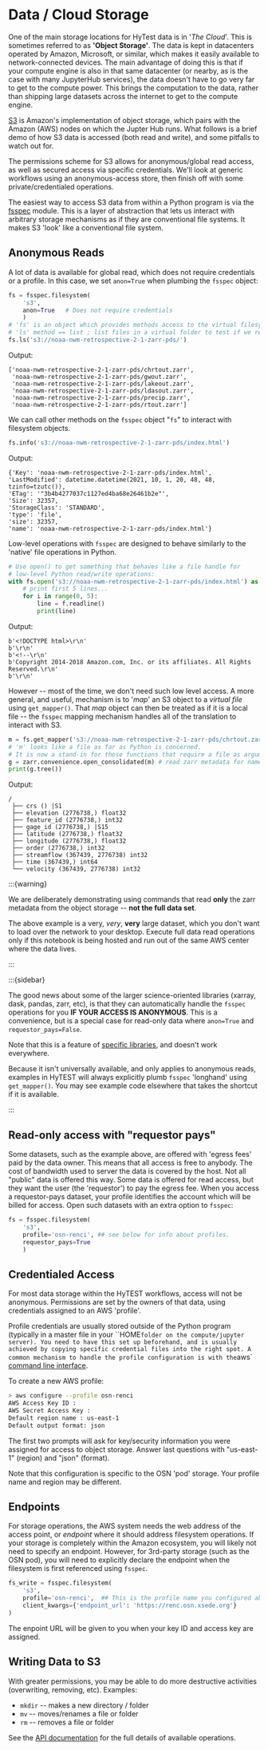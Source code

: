 # Data / Cloud Storage

One of the main storage locations for HyTest data is in '_The Cloud_'. This is sometimes referred to as **'Object Storage'**.
The data is kept in datacenters operated by Amazon, Microsoft, or similar, which makes it easily available to network-connected devices.
The main advantage of doing this is that if your compute engine is also in that same datacenter (or nearby, as is the case with many JupyterHub services),
the data doesn't have to go very far to get to the compute power.
This brings the computation to the data, rather than shipping large datasets across the internet to get to the compute engine.

[S3](https://aws.amazon.com/s3/) is Amazon's implementation of object storage, which pairs with the Amazon (AWS) nodes on which the Jupter Hub runs.
What follows is a brief demo of how S3 data is accessed (both read and write), and some pitfalls to watch out for.

The permissions scheme for S3 allows for anonymous/global read access, as well as secured access via specific credentials.
We'll look at generic workflows using an anonymous-access store, then finish off with some private/credentialed operations.

The easiest way to access S3 data from within a Python program is via the
[fsspec](https://filesystem-spec.readthedocs.io/en/latest/) module.
This is a layer of abstraction that lets us interact with arbitrary storage mechanisms as if
they are conventional file systems. It makes S3 'look' like a conventional file system.

## Anonymous Reads

A lot of data is available for global read, which does not require credentials or a profile.
In this case, we set `anon=True` when plumbing the `fsspec` object:

```python
fs = fsspec.filesystem(
    's3',
    anon=True   # Does not require credentials
    )
# 'fs' is an object which provides methods access to the virtual filesystem
# 'ls' method == list ; list files in a virtual folder to test if we really have access
fs.ls('s3://noaa-nwm-retrospective-2-1-zarr-pds/')
```

Output:

```text
['noaa-nwm-retrospective-2-1-zarr-pds/chrtout.zarr',
 'noaa-nwm-retrospective-2-1-zarr-pds/gwout.zarr',
 'noaa-nwm-retrospective-2-1-zarr-pds/lakeout.zarr',
 'noaa-nwm-retrospective-2-1-zarr-pds/ldasout.zarr',
 'noaa-nwm-retrospective-2-1-zarr-pds/precip.zarr',
 'noaa-nwm-retrospective-2-1-zarr-pds/rtout.zarr']
```

We can call other methods on the `fsspec` object "`fs`" to interact with filesystem objects.

```python
fs.info('s3://noaa-nwm-retrospective-2-1-zarr-pds/index.html')
```

Output:

```text
{'Key': 'noaa-nwm-retrospective-2-1-zarr-pds/index.html',
'LastModified': datetime.datetime(2021, 10, 1, 20, 48, 48, tzinfo=tzutc()),
'ETag': '"3b4b4277037c1127ed4ba68e26461b2e"',
'Size': 32357,
'StorageClass': 'STANDARD',
'type': 'file',
'size': 32357,
'name': 'noaa-nwm-retrospective-2-1-zarr-pds/index.html'}
```

Low-level operations with `fsspec` are designed to behave similarly to the 'native' file operations in Python.

```python
# Use open() to get something that behaves like a file handle for
# low-level Python read/write operations:
with fs.open('s3://noaa-nwm-retrospective-2-1-zarr-pds/index.html') as f:
    # print first 5 lines...
    for i in range(0, 5):
        line = f.readline()
        print(line)
```

Output:

```text
b'<!DOCTYPE html>\r\n'
b'\r\n'
b'<!--\r\n'
b'Copyright 2014-2018 Amazon.com, Inc. or its affiliates. All Rights Reserved.\r\n'
b'\r\n'
```

However -- most of the time, we don't need such low level access.
A more general, and useful, mechanism is to '_map_' an S3 object to a _virtual file_ using `get_mapper()`.
That _map_ object can then be treated as if it is a local file -- the `fsspec` mapping mechanism handles
all of the translation to interact with S3.

```python
m = fs.get_mapper('s3://noaa-nwm-retrospective-2-1-zarr-pds/chrtout.zarr')
# 'm' looks like a file as far as Python is concerned.
# It is now a stand-in for those functions that require a file as argument.
g = zarr.convenience.open_consolidated(m) # read zarr metadata for named file.
print(g.tree())
```

Output:

```text
/
 ├── crs () |S1
 ├── elevation (2776738,) float32
 ├── feature_id (2776738,) int32
 ├── gage_id (2776738,) |S15
 ├── latitude (2776738,) float32
 ├── longitude (2776738,) float32
 ├── order (2776738,) int32
 ├── streamflow (367439, 2776738) int32
 ├── time (367439,) int64
 └── velocity (367439, 2776738) int32
```

:::{warning}

We are deliberately demonstrating using commands that read **only** the zarr metadata from the
object storage -- **not the full data set**.

The above example is a very, _very_, **very** large dataset, which you don't want to load over the network to your desktop.
Execute full data read operations only if this notebook is being hosted and run out of the same AWS center where the data lives.

:::

:::{sidebar}

The good news about some of the larger science-oriented libraries (xarray, dask, pandas, zarr, etc), is that
they can automatically handle the `fsspec` operations for you **IF YOUR ACCESS IS ANONYMOUS**.
This is a convenience, but is a special case for read-only data where `anon=True` and `requestor_pays=False`.

Note that this is a feature of
[specific libraries](https://filesystem-spec.readthedocs.io/en/latest/#who-uses-fsspec),
and doesn't work everywhere.

Because it isn't universally available, and only applies to anonymous reads, examples in HyTEST will
always explicitly plumb `fsspec` 'longhand' using `get_mapper()`. You may see example code elsewhere
that takes the shortcut if it is available.

:::

## Read-only access with "requestor pays"

Some datasets, such as the example above, are offered with 'egress fees' paid by the data owner.
This means that all access is free to anybody. The cost of bandwidth used to server the data is
covered by the host.
Not all "public" data is offered this way.
Some data is offered for read access, but they want the user (the 'requestor') to pay
the egress fee.
When you access a requestor-pays dataset, your profile identifies the account which will be
billed for access.  Open such datasets with an extra option to `fsspec`:

```python
fs = fsspec.filesystem(
    's3',
    profile='osn-renci', ## see below for info about profiles.
    requestor_pays=True
    )
```

## Credentialed Access

For most data storage within the HyTEST workflows, access will not be anonymous.
Permissions are set by the owners of that data, using credentials assigned to an AWS 'profile'.

Profile credentials are usually stored outside of the Python program (typically in a master file in
your ``HOME` folder on the compute/jupyter server).
You need to have this set up beforehand, and is usually achieved by copying specific credential files into the right spot.
A common mechanism to handle the profile configuration is with the `aws`
[command line interface](https://awscli.amazonaws.com/v2/documentation/api/latest/reference/configure/index.html).

To create a new AWS profile:

```sh
> aws configure --profile osn-renci
AWS Access Key ID :
AWS Secret Access Key :
Default region name : us-east-1
Default output format: json
```

The first two prompts will ask for key/security information you were assigned for access to object storage.
Answer last questions with "us-east-1" (region) and "json" (format).

Note that this configuration is specific to the OSN 'pod' storage.
Your profile name and region may be different.

## Endpoints

For storage operations, the AWS system needs the web address of the access point, or _endpoint_
where it should address filesystem operations. If your storage is completely within the Amazon
ecosystem, you will likely not need to specify an endpoint.
However, for 3rd-party storage (such as the OSN pod), you will need to explicitly declare the
endpoint when the filesystem is first referenced using `fsspec`.

```python
fs_write = fsspec.filesystem(
    's3',
    profile='osn-renci',  ## This is the profile name you configured above.
    client_kwargs={'endpoint_url': 'https://renc.osn.xsede.org'}
)
```

The enpoint URL will be given to you when your key ID and access key are assigned.

## Writing Data to S3

With greater permissions, you may be able to do more destructive activities (overwriting, removing, etc).
Examples:

* `mkdir` -- makes a new directory / folder
* `mv` -- moves/renames a file or folder
* `rm` -- removes a file or folder

See the [API documentation](https://filesystem-spec.readthedocs.io/en/latest/api.html)
for the full details of available operations.
